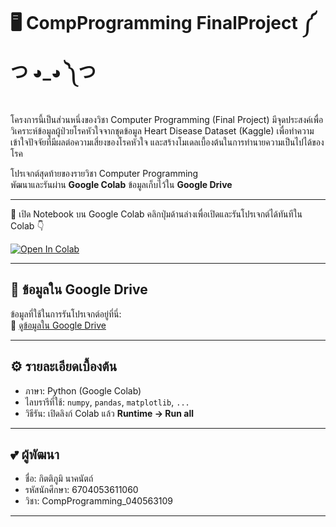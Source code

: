 # 🖥️ CompProgramming FinalProject ༼ つ ◕_◕ ༽つ

โครงการนี้เป็นส่วนหนึ่งของวิชา Computer Programming (Final Project) มีจุดประสงค์เพื่อวิเคราะห์ข้อมูลผู้ป่วยโรคหัวใจจากชุดข้อมูล Heart Disease Dataset (Kaggle) เพื่อทำความเข้าใจปัจจัยที่มีผลต่อความเสี่ยงของโรคหัวใจ และสร้างโมเดลเบื้องต้นในการทำนายความเป็นไปได้ของโรค

โปรเจกต์สุดท้ายของรายวิชา Computer Programming  
พัฒนาและรันผ่าน **Google Colab** ข้อมูลเก็บไว้ใน **Google Drive**

---

🚀 เปิด Notebook บน Google Colab
คลิกปุ่มด้านล่างเพื่อเปิดและรันโปรเจกต์ได้ทันทีใน Colab 👇

[![Open In Colab](https://colab.research.google.com/assets/colab-badge.svg)](https://colab.research.google.com/drive/1WwJ43mu2So8sCOc52d63xeTURQZF0ExJ?usp=sharing)

---

## 📂 ข้อมูลใน Google Drive
ข้อมูลที่ใช้ในการรันโปรเจกต์อยู่ที่นี่:  
🔗 [ดูข้อมูลใน Google Drive](https://drive.google.com/drive/folders/1TAsF3nlzcxv7BsqvnBSUpugiEoWjV1Pz?usp=drive_link)

---

## ⚙️ รายละเอียดเบื้องต้น
- ภาษา: Python (Google Colab)
- ไลบรารีที่ใช้: `numpy`, `pandas`, `matplotlib`, `...`
- วิธีรัน: เปิดลิงก์ Colab แล้ว **Runtime → Run all**

---

## 💕 ผู้พัฒนา
- ชื่อ: กิตติภูมิ นาคนัตถ์
- รหัสนักศึกษา: 6704053611060
- วิชา: CompProgramming_040563109

---

